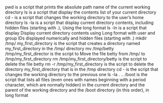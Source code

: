 pwd is  a script that prints the absolute path name of the current working directory
ls is a script that display the contents list of your current directory
cd - is a script that changes the working directory to the user’s home directory
ls -la is a script that display current directory contents, including hidden files (starting with .), Using the long format
ls -ln is a script that display Display current directory contents using Long format with user and group IDs displayed numerically and hidden files (starting with .) mkdir /tmp/ my_first_directory is the script that creates a directory named my_first_directory in the /tmp/ directory
mv /tmp/betty /tmp/my_first_director is the script to Move the file betty from /tmp/ to /tmp/my_first_directory
rm /tmp/my_first_directory/betty is the script to delete the file betty
rm -r /tmp/my_first_directory is the script to delete the directory my_first_directory that is in the /tmp directory
cd - is the script that changes the working directory to the previous one
ls -la . .. /boot is the script that lists all files (even ones with names beginning with a period character, which are normally hidden) in the current directory and the parent of the working directory and the /boot directory (in this order), in long format
